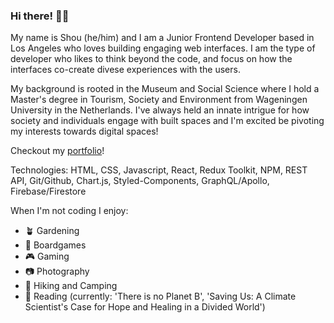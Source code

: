 ### Hi there! 🙋🏻
My name is Shou (he/him) and I am a Junior Frontend Developer based in Los Angeles who loves building engaging web interfaces. I am the type of developer who likes to think beyond the code, and focus on how the interfaces co-create divese experiences with the users. 

My background is rooted in the Museum and Social Science where I hold a Master's degree in Tourism, Society and Environment from Wageningen University in the Netherlands. I've always held an innate intrigue for how society and individuals engage with built spaces and I'm excited be pivoting my interests towards digital spaces!

Checkout my <a href='https://www.linkedin.com/in/shouzhang/'>portfolio</a>!

Technologies: 
HTML, CSS, Javascript, React, Redux Toolkit, NPM, REST API, Git/Github, Chart.js, Styled-Components, GraphQL/Apollo, Firebase/Firestore

When I'm not coding I enjoy:
      <ul>
        <li>🪴 Gardening</li>
        <li>🎲 Boardgames </li>
        <li>🎮 Gaming</li>
        <li>📷 Photography </li>
        <li>🥾 Hiking and Camping</li>
        <li>📖 Reading (currently: 'There is no Planet B', 'Saving Us: A Climate Scientist's Case for Hope and Healing in a Divided World')</li>
      </ul>
